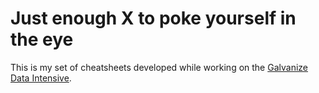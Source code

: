 # Just enough X to poke yourself in the eye

This is my set of cheatsheets developed while working on the
[Galvanize Data Intensive](http://www.galvanize.com/courses/data-science/).
